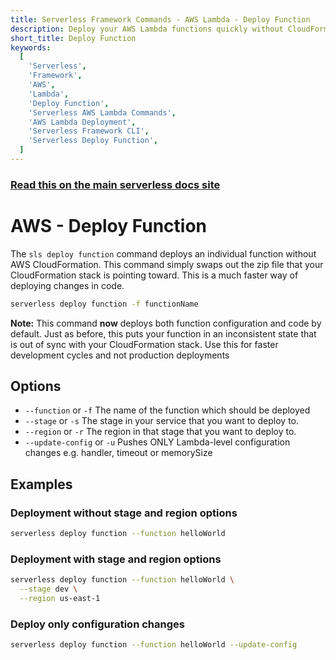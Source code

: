 ```yaml
---
title: Serverless Framework Commands - AWS Lambda - Deploy Function
description: Deploy your AWS Lambda functions quickly without CloudFormation
short_title: Deploy Function
keywords:
  [
    'Serverless',
    'Framework',
    'AWS',
    'Lambda',
    'Deploy Function',
    'Serverless AWS Lambda Commands',
    'AWS Lambda Deployment',
    'Serverless Framework CLI',
    'Serverless Deploy Function',
  ]
---
```


<!-- DOCS-SITE-LINK:START automatically generated  -->

### [Read this on the main serverless docs site](https://www.serverless.com/framework/docs/providers/aws/cli-reference/deploy-function)

<!-- DOCS-SITE-LINK:END -->

# AWS - Deploy Function

The `sls deploy function` command deploys an individual function without AWS CloudFormation. This command simply swaps out the zip file that your CloudFormation stack is pointing toward. This is a much faster way of deploying changes in code.

```bash
serverless deploy function -f functionName
```

**Note:** This command **now** deploys both function configuration and code by
default. Just as before, this puts your function in an inconsistent state that
is out of sync with your CloudFormation stack. Use this for faster development
cycles and not production deployments

## Options

- `--function` or `-f` The name of the function which should be deployed
- `--stage` or `-s` The stage in your service that you want to deploy to.
- `--region` or `-r` The region in that stage that you want to deploy to.
- `--update-config` or `-u` Pushes ONLY Lambda-level configuration changes e.g. handler, timeout or memorySize

## Examples

### Deployment without stage and region options

```bash
serverless deploy function --function helloWorld
```

### Deployment with stage and region options

```bash
serverless deploy function --function helloWorld \
  --stage dev \
  --region us-east-1
```

### Deploy only configuration changes

```bash
serverless deploy function --function helloWorld --update-config
```

